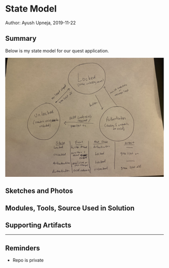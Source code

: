 #  State Model

Author: Ayush Upneja, 2019-11-22

## Summary

Below is my state model for our quest application.

![StateModel](images/state.jpg)


## Sketches and Photos


## Modules, Tools, Source Used in Solution


## Supporting Artifacts


-----

## Reminders
- Repo is private
